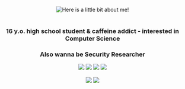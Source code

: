 <div align="center">
<br/>
<img src="https://github.com/buginyourlife/buginyourlife/blob/main/1492986222_Untitled-1.gif?raw=true" alt="Here is a little bit about me!">

<br/>
<br/>

### 16 y.o. high school student & caffeine addict - interested in Computer Science

### Also wanna be Security Researcher



<div>
<img src="https://img.shields.io/badge/c-%2300599C.svg?style=for-the-badge&logo=c&logoColor=white"/>
<img src="https://img.shields.io/badge/c++-%2300599C.svg?style=for-the-badge&logo=c%2B%2B&logoColor=white"/>

<img src="https://img.shields.io/badge/python-3670A0?style=for-the-badge&logo=python&logoColor=ffdd54"/>

<img src="https://img.shields.io/badge/LeetCode-000000?style=for-the-badge&logo=LeetCode&logoColor=#d16c06"/>

<br/>
<br/>
<img src="https://img.shields.io/badge/-Hackerrank-2EC866?style=for-the-badge&logo=HackerRank&logoColor=white"/>  
<img src="https://img.shields.io/badge/Arch%20Linux-1793D1?logo=arch-linux&logoColor=fff&style=for-the-badge"/>
  
</div>  
